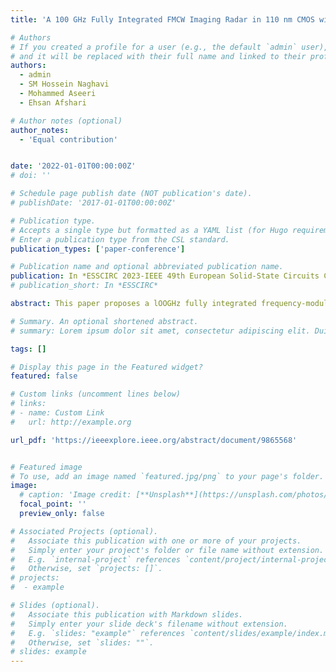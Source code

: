 ```yaml
---
title: 'A 100 GHz Fully Integrated FMCW Imaging Radar in 110 nm CMOS with Fundamental Oscillation Above fmax/2 for Drywall Inspection'

# Authors
# If you created a profile for a user (e.g., the default `admin` user), write the username (folder name) here
# and it will be replaced with their full name and linked to their profile.
authors:
  - admin
  - SM Hossein Naghavi
  - Mohammed Aseeri
  - Ehsan Afshari

# Author notes (optional)
author_notes:
  - 'Equal contribution'


date: '2022-01-01T00:00:00Z'
# doi: ''

# Schedule page publish date (NOT publication's date).
# publishDate: '2017-01-01T00:00:00Z'

# Publication type.
# Accepts a single type but formatted as a YAML list (for Hugo requirements).
# Enter a publication type from the CSL standard.
publication_types: ['paper-conference']

# Publication name and optional abbreviated publication name.
publication: In *ESSCIRC 2023-IEEE 49th European Solid-State Circuits Conference (ESSCIRC)*
# publication_short: In *ESSCIRC*

abstract: This paper proposes a lOOGHz fully integrated frequency-modulated continuous-wave (FMCW) radar for drywall inspection. This radar is implemented in 110nm CMOS technology with fmax = 82GHz to lower the cost of fabrication. A modified folded slot as TX antenna with G TX = 11.4dBi and a folded dipole as RX antenna with G RX = 8.8dBi are integrated on the chip. Two techniques in the TX and RX design are utilized to provide fundamental oscillation above fmax /2 and achieve enhanced sensitivity, respectively. On the TX side, a double-negative-resistance method provides 4.3GHz bandwidth from 95.8GHz to lOO.lGHz with a maximum EIRP of 2.6dBm and power fluctuation of 1.3dB. On the RX side, the folded dipole antenna maximizes the fundamental voltage swing across sub-harmonic mixer transistors, which improves the noise figure and gain of the mixer. Lastly, this chip is used in a focal plane imaging setup to take images from metallic and PVC pipes behind a 1.25cm thick drywall.

# Summary. An optional shortened abstract.
# summary: Lorem ipsum dolor sit amet, consectetur adipiscing elit. Duis posuere tellus ac convallis placerat. Proin tincidunt magna sed ex sollicitudin condimentum.

tags: []

# Display this page in the Featured widget?
featured: false

# Custom links (uncomment lines below)
# links:
# - name: Custom Link
#   url: http://example.org

url_pdf: 'https://ieeexplore.ieee.org/abstract/document/9865568'


# Featured image
# To use, add an image named `featured.jpg/png` to your page's folder.
image:
  # caption: 'Image credit: [**Unsplash**](https://unsplash.com/photos/pLCdAaMFLTE)'
  focal_point: ''
  preview_only: false

# Associated Projects (optional).
#   Associate this publication with one or more of your projects.
#   Simply enter your project's folder or file name without extension.
#   E.g. `internal-project` references `content/project/internal-project/index.md`.
#   Otherwise, set `projects: []`.
# projects:
#  - example

# Slides (optional).
#   Associate this publication with Markdown slides.
#   Simply enter your slide deck's filename without extension.
#   E.g. `slides: "example"` references `content/slides/example/index.md`.
#   Otherwise, set `slides: ""`.
# slides: example
---
```

